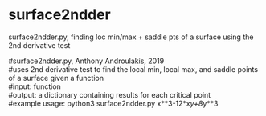 # surface2ndder
surface2ndder.py, finding loc min/max + saddle pts of a surface using the 2nd derivative test

#surface2ndder.py, Anthony Androulakis, 2019    
#uses 2nd derivative test to find the local min, local max, and saddle points of a surface given a function      
#input: function       
#output: a dictionary containing results for each critical point       
#example usage: python3 surface2ndder.py x\*\*3-12\*x*y+8*y\*\*3      
